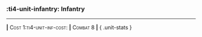 ### :ti4-unit-infantry: **Infantry**

---

__|__ <span style="font-variant:small-caps;">Cost 1:ti4-unit-inf-cost:</span> __|__ <span style="font-variant:small-caps;">Combat 8</span> __|__
{ .unit-stats }
